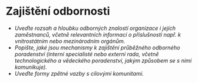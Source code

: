 
# Zajištění odbornosti

- *Uveďte rozsah a hloubku odborných znalostí organizace i jejích zaměstnanců, včetně relevantních informací o příslušnosti např. k vnitrostátním nebo mezinárodním orgánům.*
- *Popište, jaké jsou mechanismy k zajištění průběžného odborného poradenství (interní specialisté nebo externí rada, včetně technologického a vědeckého poradenství, jakým způsobem se s nimi komunikuje).*
- *Uveďte formy zpětné vazby s cílovými komunitami.*
